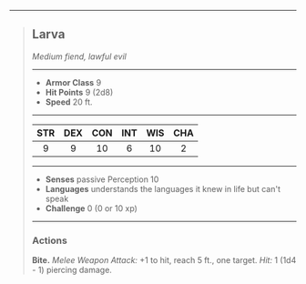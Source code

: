 ***
> ## Larva
> *Medium fiend, lawful evil*
> 
> ***
> 
> - **Armor Class** 9
> - **Hit Points** 9 (2d8)
> - **Speed** 20 ft.
> 
> ***
> 
> |STR|DEX|CON|INT|WIS|CHA|
> |:---:|:---:|:---:|:---:|:---:|:---:|
> |9|9|10|6|10|2|
> 
> ***
> 
> - **Senses** passive Perception 10
> - **Languages** understands the languages it knew in life but can't speak
> - **Challenge** 0 (0 or 10 xp)
> 
> ***
> 
> ### Actions
> **Bite.** *Melee Weapon Attack:* +1 to hit, reach 5 ft., one target. *Hit:* 1 (1d4 - 1) piercing damage.